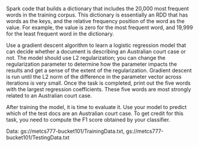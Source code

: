 Spark code that builds a dictionary that includes the 20,000 most frequent words in the training corpus. This dictionary is essentially an RDD that has words as the keys, and the relative frequency position of the word as the value. For example, the value is zero for the most frequent word, and 19,999 for the least frequent word in the dictionary. 

Use a gradient descent algorithm to learn a logistic regression model that can decide whether a document is describing an Australian court case or not. The model should use L2 regularization; you can change the regularization parameter to determine how the parameter impacts the results and get a sense of the extent of the regularization. Gradient descent is run until the L2 norm of the difference in the parameter vector across iterations is very small. Once the task is completed, print out the five words with the largest regression coefficients. These five words are most strongly related to an Australian court case. 

After training the model, it is time to evaluate it. Use your model to predict which of the test docs are an Australian court case. To get credit for this task, you need to compute the F1 score obtained by your classifier.

Data: gs://metcs777-bucket101/TrainingData.txt, gs://metcs777-bucket101/TestingData.txt
